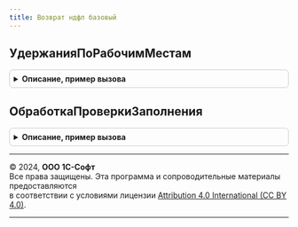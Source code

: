 ```yaml
---
title: Возврат ндфл базовый
---
```



## УдержанияПоРабочимМестам
<details style="margin: 1em 0; padding: 0.5em; border: 1px solid #ccc; border-radius: 6px;">

<summary style="font-weight: bold; cursor: pointer;">Описание, пример вызова</summary>

```bsl

Функция УдержанияПоРабочимМестам(РеквизитыДляПроведения) Экспорт
```

Пример вызова
```bsl
Результат = ВозвратНДФЛБазовый.УдержанияПоРабочимМестам(РеквизитыДляПроведения) 
```
</details>

## ОбработкаПроверкиЗаполнения
<details style="margin: 1em 0; padding: 0.5em; border: 1px solid #ccc; border-radius: 6px;">

<summary style="font-weight: bold; cursor: pointer;">Описание, пример вызова</summary>

```bsl

Процедура ОбработкаПроверкиЗаполнения(Документ, Отказ, ПроверяемыеРеквизиты) Экспорт
```

Пример вызова
```bsl
ВозвратНДФЛБазовый.ОбработкаПроверкиЗаполнения(Документ, Отказ, ПроверяемыеРеквизиты) 
```
</details>

---

© 2024, **ООО 1С-Софт**  
Все права защищены. Эта программа и сопроводительные материалы предоставляются  
в соответствии с условиями лицензии [Attribution 4.0 International (CC BY 4.0)](https://creativecommons.org/licenses/by/4.0/legalcode).

---

